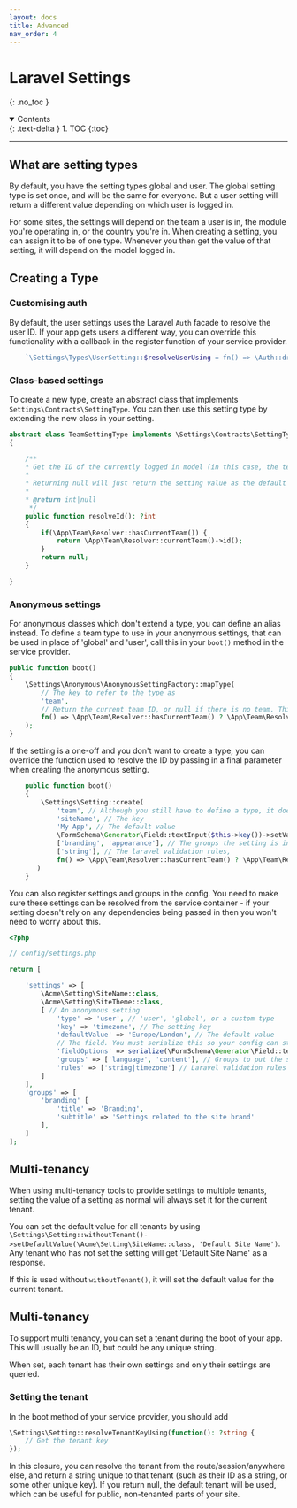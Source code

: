 ```yaml
---
layout: docs 
title: Advanced
nav_order: 4
---
```


# Laravel Settings

{: .no_toc }

<details open markdown="block">
  <summary>
    Contents
  </summary>
  {: .text-delta }
1. TOC
{:toc}
</details>

---

## What are setting types

By default, you have the setting types global and user. The global setting type is set once, and will be the same for everyone. But a user setting will return a different value depending on which user is logged in.

For some sites, the settings will depend on the team a user is in, the module you're operating in, or the country you're in. When creating a setting, you can assign it to be of one type. Whenever you then get the value of that setting, it will depend on the model logged in.

## Creating a Type

### Customising auth

By default, the user settings uses the Laravel `Auth` facade to resolve the user ID. If your app gets users a different way, you can override this functionality with a callback in the register function of your service provider.

```php
    `\Settings\Types\UserSetting::$resolveUserUsing = fn() => \Auth::driver('api')->id();`
```

### Class-based settings

To create a new type, create an abstract class that implements `Settings\Contracts\SettingType`. You can then use this setting type by extending the new class in your setting.

```php
abstract class TeamSettingType implements \Settings\Contracts\SettingType
{

    /**
    * Get the ID of the currently logged in model (in this case, the team id)
    * 
    * Returning null will just return the setting value as the default value.
    * 
    * @return int|null
     */
    public function resolveId(): ?int
    {
        if(\App\Team\Resolver::hasCurrentTeam()) {
            return \App\Team\Resolver::currentTeam()->id();        
        }
        return null;
    }

}
```

### Anonymous settings

For anonymous classes which don't extend a type, you can define an alias instead. To define a team type to use in your anonymous settings, that can be used in place of 'global' and 'user', call this in your `boot()` method in the service provider.

```php
public function boot()
{
    \Settings\Anonymous\AnonymousSettingFactory::mapType(
        // The key to refer to the type as
        'team',
        // Return the current team ID, or null if there is no team. This will be used to filter the settings.
        fn() => \App\Team\Resolver::hasCurrentTeam() ? \App\Team\Resolver::currentTeam()->id() : null
    );
}
```

If the setting is a one-off and you don't want to create a type, you can override the function used to resolve the ID by passing in a final parameter when creating the anonymous setting.

```php
    public function boot()
    {
        \Settings\Setting::create(
            'team', // Although you still have to define a type, it doesn't mean any thing and doesn't have to exist. This can be useful for retrieving settings though.
            'siteName', // The key
            'My App', // The default value
            \FormSchema\Generator\Field::textInput($this->key())->setValue($this->defaultValue()), // The form field
            ['branding', 'appearance'], // The groups the setting is in
            ['string'], // The laravel validation rules,
            fn() => \App\Team\Resolver::hasCurrentTeam() ? \App\Team\Resolver::currentTeam()->id() : null
       )
    }
```


You can also register settings and groups in the config. You need to make sure these settings can be resolved from the service container - if your setting doesn't rely on any dependencies being passed in then you won't need to worry about this.

```php
<?php

// config/settings.php

return [

    'settings' => [
        \Acme\Setting\SiteName::class,
        \Acme\Setting\SiteTheme::class,
        [ // An anonymous setting
            'type' => 'user', // 'user', 'global', or a custom type
            'key' => 'timezone', // The setting key
            'defaultValue' => 'Europe/London', // The default value
            // The field. You must serialize this so your config can still be cached.
            'fieldOptions' => serialize(\FormSchema\Generator\Field::textInput('timezone')->setValue('Europe/London')),
            'groups' => ['language', 'content'], // Groups to put the setting in
            'rules' => ['string|timezone'] // Laravel validation rules to check the setting value       
        ]
    ],
    'groups' => [
        'branding' [
            'title' => 'Branding',
            'subtitle' => 'Settings related to the site brand'
        ],
    ]
];
```









## Multi-tenancy

When using multi-tenancy tools to provide settings to multiple tenants, setting the value of a setting as normal will always set it for the current tenant.

You can set the default value for all tenants by using `\Settings\Setting::withoutTenant()->setDefaultValue(\Acme\Setting\SiteName::class, 'Default Site Name')`. Any tenant who has not set the setting will get 'Default Site Name' as a response.

If this is used without `withoutTenant()`, it will set the default value for the current tenant.


## Multi-tenancy

To support multi tenancy, you can set a tenant during the boot of your app. This will usually be an ID, but could be any unique string.

When set, each tenant has their own settings and only their settings are queried.

### Setting the tenant

In the boot method of your service provider, you should add

```php
\Settings\Setting::resolveTenantKeyUsing(function(): ?string {
    // Get the tenant key
});
```

In this closure, you can resolve the tenant from the route/session/anywhere else, and return a string unique to that tenant (such as their ID as a string, or some other unique key). If you return null, the default tenant will be used, which can be useful for public, non-tenanted parts of your site.
